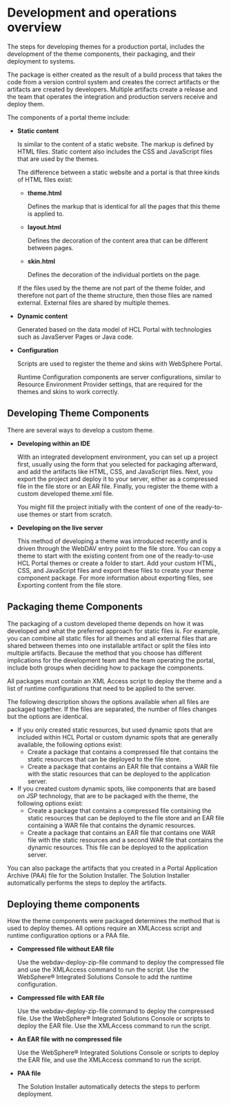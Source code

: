 # Development and operations overview

The steps for developing themes for a production portal, includes the development of the theme components, their packaging, and their deployment to systems.

The package is either created as the result of a build process that takes the code from a version control system and creates the correct artifacts or the artifacts are created by developers. Multiple artifacts create a release and the team that operates the integration and production servers receive and deploy them.

The components of a portal theme include:

-   **Static content**

    Is similar to the content of a static website. The markup is defined by HTML files. Static content also includes the CSS and JavaScript files that are used by the themes.

    The difference between a static website and a portal is that three kinds of HTML files exist:

    -   **theme.html**

        Defines the markup that is identical for all the pages that this theme is applied to.

    -   **layout.html**

        Defines the decoration of the content area that can be different between pages.

    -   **skin.html**

        Defines the decoration of the individual portlets on the page.

    If the files used by the theme are not part of the theme folder, and therefore not part of the theme structure, then those files are named external. External files are shared by multiple themes.

-   **Dynamic content**

    Generated based on the data model of HCL Portal with technologies such as JavaServer Pages or Java code.

-   **Configuration**

    Scripts are used to register the theme and skins with WebSphere Portal.

    Runtime Configuration components are server configurations, similar to Resource Environment Provider settings, that are required for the themes and skins to work correctly.


## Developing Theme Components

There are several ways to develop a custom theme.

-   **Developing within an IDE**

    With an integrated development environment, you can set up a project first, usually using the form that you selected for packaging afterward, and add the artifacts like HTML, CSS, and JavaScript files. Next, you export the project and deploy it to your server, either as a compressed file in the file store or an EAR file. Finally, you register the theme with a custom developed theme.xml file.

    You might fill the project initially with the content of one of the ready-to-use themes or start from scratch.

-   **Developing on the live server**

    This method of developing a theme was introduced recently and is driven through the WebDAV entry point to the file store. You can copy a theme to start with the existing content from one of the ready-to-use HCL Portal themes or create a folder to start. Add your custom HTML, CSS, and JavaScript files and export these files to create your theme component package. For more information about exporting files, see Exporting content from the file store.


## Packaging theme Components

The packaging of a custom developed theme depends on how it was developed and what the preferred approach for static files is. For example, you can combine all static files for all themes and all external files that are shared between themes into one installable artifact or split the files into multiple artifacts. Because the method that you choose has different implications for the development team and the team operating the portal, include both groups when deciding how to package the components.

All packages must contain an XML Access script to deploy the theme and a list of runtime configurations that need to be applied to the server.

The following description shows the options available when all files are packaged together. If the files are separated, the number of files changes but the options are identical.

-   If you only created static resources, but used dynamic spots that are included within HCL Portal or custom dynamic spots that are generally available, the following options exist:
    -   Create a package that contains a compressed file that contains the static resources that can be deployed to the file store.
    -   Create a package that contains an EAR file that contains a WAR file with the static resources that can be deployed to the application server.
-   If you created custom dynamic spots, like components that are based on JSP technology, that are to be packaged with the theme, the following options exist:
    -   Create a package that contains a compressed file containing the static resources that can be deployed to the file store and an EAR file containing a WAR file that contains the dynamic resources.
    -   Create a package that contains an EAR file that contains one WAR file with the static resources and a second WAR file that contains the dynamic resources. This file can be deployed to the application server.

You can also package the artifacts that you created in a Portal Application Archive \(PAA\) file for the Solution Installer. The Solution Installer automatically performs the steps to deploy the artifacts.

## Deploying theme components

How the theme components were packaged determines the method that is used to deploy themes. All options require an XMLAccess script and runtime configuration options or a PAA file.

-   **Compressed file without EAR file**

    Use the webdav-deploy-zip-file command to deploy the compressed file and use the XMLAccess command to run the script. Use the WebSphere® Integrated Solutions Console to add the runtime configuration.

-   **Compressed file with EAR file**

    Use the webdav-deploy-zip-file command to deploy the compressed file. Use the WebSphere® Integrated Solutions Console or scripts to deploy the EAR file. Use the XMLAccess command to run the script.

-   **An EAR file with no compressed file**

    Use the WebSphere® Integrated Solutions Console or scripts to deploy the EAR file, and use the XMLAccess command to run the script.

-   **PAA file**

    The Solution Installer automatically detects the steps to perform deployment.


<!--- 
-   **[Theme PAA files](../dev-theme/themeopt_themedev_exportedpaa.md)**  
Using the Theme Development tools, you can quickly copy, create, and modify themes. After you modify a theme, you can export that theme as a PAA file so that you can install it on a different server. You can also uninstall theme PAA files that you no longer want to use.
-   **[Manually packaging themes for deployment](../dev-theme/themeopt_move_repackstatic.md)**  
You must repackage the static content as a WAR file or as an EAR file containing the WAR file when it is not possible to exchange the static content with the Operations Team as a separate compressed file.


**Related information**  


[Installing add-ons](../config/int_sol_installer.md)

[Exporting content from the filestore](../dev-theme/themeopt_move_expfilestore.md)

[Manually packaging themes for deployment](../dev-theme/themeopt_move_repackstatic.md) --->


